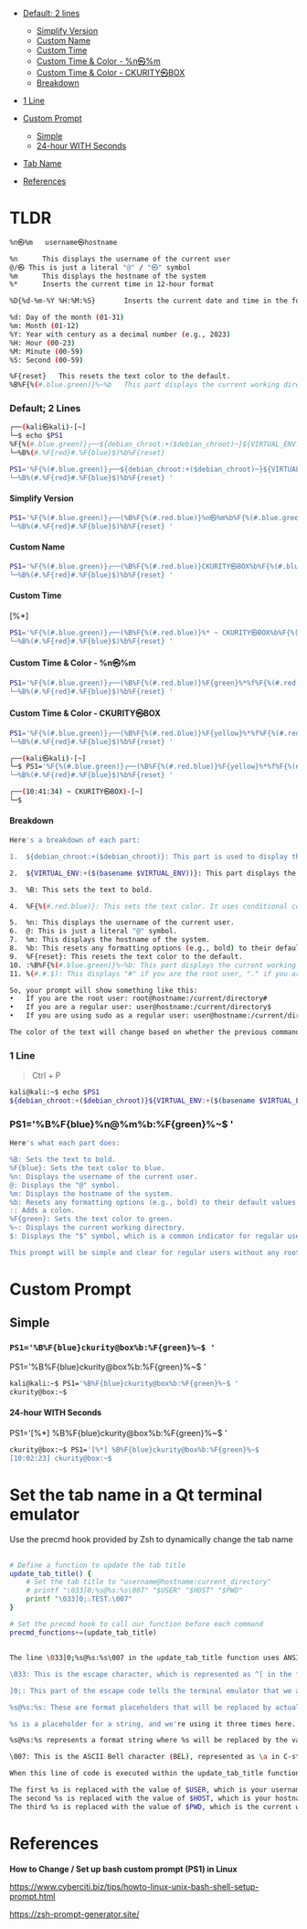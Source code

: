 - [Default; 2 lines](#default-2-lines)
    - [Simplify Version](#simplify-version)
    - [Custom Name](#custom-name)
    - [Custom Time](#custom-time)
    - [Custom Time & Color - %n㉿%m](#custom-time--color---n㉿m)
    - [Custom Time & Color - CKURITY㉿BOX](#custom-time--color---ckurity㉿box)
    - [Breakdown](#breakdown)
- [1 Line](#1-line)
    
- [Custom Prompt](#custom-prompt)
    - [Simple](#simple)
    - [24-hour WITH Seconds](#24-hour-with-seconds)
- [Tab Name](#set-the-tab-name-in-a-qt-terminal-emulator)
- [References](#references)



# TLDR
```sh
%n㉿%m	username㉿hostname

%n		This displays the username of the current user
@/㉿	This is just a literal "@" / "㉿" symbol
%m		This displays the hostname of the system
%*      Inserts the current time in 12-hour format

%D{%d-%m-%Y %H:%M:%S}       Inserts the current date and time in the format "dd-mm-yyyy HH:MM:SS," where:

%d: Day of the month (01-31)
%m: Month (01-12)
%Y: Year with century as a decimal number (e.g., 2023)
%H: Hour (00-23)
%M: Minute (00-59)
%S: Second (00-59)

%F{reset}   This resets the text color to the default.
%B%F{%(#.blue.green)}%~%b   This part displays the current working directory in blue (if the previous command was successful) or green (if it was unsuccessful), with the text in bold.
```

### Default; 2 Lines
```sh
┌──(kali㉿kali)-[~]
└─$ echo $PS1
%F{%(#.blue.green)}┌──${debian_chroot:+($debian_chroot)─}${VIRTUAL_ENV:+($(basename $VIRTUAL_ENV))─}(%B%F{%(#.red.blue)}%n㉿%m%b%F{%(#.blue.green)})-[%B%F{reset}%(6~.%-1~/…/%4~.%5~)%b%F{%(#.blue.green)}]
└─%B%(#.%F{red}#.%F{blue}$)%b%F{reset}

PS1='%F{%(#.blue.green)}┌──${debian_chroot:+($debian_chroot)─}${VIRTUAL_ENV:+($(basename $VIRTUAL_ENV))─}(%B%F{%(#.red.blue)}%n㉿%m%b%F{%(#.blue.green)})-[%B%F{reset}%(6~.%-1~/…/%4~.%5~)%b%F{%(#.blue.green)}]
└─%B%(#.%F{red}#.%F{blue}$)%b%F{reset} '
```

#### Simplify Version
```sh
PS1='%F{%(#.blue.green)}┌──(%B%F{%(#.red.blue)}%n㉿%m%b%F{%(#.blue.green)})-[%B%F{reset}%(6~.%-1~/…/%4~.%5~)%b%F{%(#.blue.green)}]
└─%B%(#.%F{red}#.%F{blue}$)%b%F{reset} '
```

#### Custom Name
```sh
PS1='%F{%(#.blue.green)}┌──(%B%F{%(#.red.blue)}CKURITY㉿BOX%b%F{%(#.blue.green)})-[%B%F{reset}%(6~.%-1~/…/%4~.%5~)%b%F{%(#.blue.green)}]
└─%B%(#.%F{red}#.%F{blue}$)%b%F{reset} '
```

#### Custom Time
[%*] 
```sh
PS1='%F{%(#.blue.green)}┌──(%B%F{%(#.red.blue)}%* ~ CKURITY㉿BOX%b%F{%(#.blue.green)})-[%B%F{reset}%(6~.%-1~/…/%4~.%5~)%b%F{%(#.blue.green)}]
└─%B%(#.%F{red}#.%F{blue}$)%b%F{reset} '
```

#### Custom Time & Color - %n㉿%m
```sh
PS1='%F{%(#.blue.green)}┌──(%B%F{%(#.red.blue)}%F{green}%*%f%F{%(#.red.blue)} ♨ %n㉿%m%b%F{%(#.blue.green)})-[%B%F{reset}%(6~.%-1~/…/%4~.%5~)%b%F{%(#.blue.green)}]
└─%B%(#.%F{red}#.%F{blue}$)%b%F{reset} '
```

#### Custom Time & Color - CKURITY㉿BOX
```sh
PS1='%F{%(#.blue.green)}┌──(%B%F{%(#.red.blue)}%F{yellow}%*%f%F{%(#.red.blue)}) ~ CKURITY㉿BOX%b%F{%(#.blue.green)})-[%B%F{reset}%(6~.%-1~/…/%4~.%5~)%b%F{%(#.blue.green)}]
└─%B%(#.%F{red}#.%F{blue}$)%b%F{reset} '

┌──(kali㉿kali)-[~]
└─$ PS1='%F{%(#.blue.green)}┌──(%B%F{%(#.red.blue)}%F{yellow}%*%f%F{%(#.red.blue)}) ~ CKURITY㉿BOX%b%F{%(#.blue.green)})-[%B%F{reset}%(6~.%-1~/…/%4~.%5~)%b%F{%(#.blue.green)}]
└─%B%(#.%F{red}#.%F{blue}$)%b%F{reset} '

┌──(10:41:34) ~ CKURITY㉿BOX)-[~]
└─$ 
```

#### Breakdown
```sh
Here's a breakdown of each part:

1.	${debian_chroot:+($debian_chroot)}: This part is used to display the Debian chroot environment if it's set.

2.	${VIRTUAL_ENV:+($(basename $VIRTUAL_ENV))}: This part displays the name of the active Python virtual environment (if one is activated).

3.	%B: This sets the text to bold.

4.	%F{%(#.red.blue)}: This sets the text color. It uses conditional coloring where the text is red if the previous command was unsuccessful (exit status not zero), and blue if it was successful (exit status zero).

5.	%n: This displays the username of the current user.
6.	@: This is just a literal "@" symbol.
7.	%m: This displays the hostname of the system.
8.	%b: This resets any formatting options (e.g., bold) to their default values.
9.	%F{reset}: This resets the text color to the default.
10.	:%B%F{%(#.blue.green)}%~%b: This part displays the current working directory in blue (if the previous command was successful) or green (if it was unsuccessful), with the text in bold.
11.	%(#.#.$): This displays "#" if you are the root user, "." if you are not the root user but are using the sudo command, and "$" if you are a regular user.

So, your prompt will show something like this:
•	If you are the root user: root@hostname:/current/directory#
•	If you are a regular user: user@hostname:/current/directory$
•	If you are using sudo as a regular user: user@hostname:/current/directory$

The color of the text will change based on whether the previous command was successful (red for failure, blue or green for success), and the text might be bold in some parts. The active Python virtual environment (if any) will also be displayed.
```

### 1 Line
> Ctrl + P
```sh
kali@kali:~$ echo $PS1
${debian_chroot:+($debian_chroot)}${VIRTUAL_ENV:+($(basename $VIRTUAL_ENV))}%B%F{%(#.red.blue)}%n@%m%b%F{reset}:%B%F{%(#.blue.green)}%~%b%F{reset}%(#.#.$)
```

### PS1='%B%F{blue}%n@%m%b:%F{green}%~$ '
```sh
Here's what each part does:

%B: Sets the text to bold.
%F{blue}: Sets the text color to blue.
%n: Displays the username of the current user.
@: Displays the "@" symbol.
%m: Displays the hostname of the system.
%b: Resets any formatting options (e.g., bold) to their default values.
:: Adds a colon.
%F{green}: Sets the text color to green.
%~: Displays the current working directory.
$: Displays the "$" symbol, which is a common indicator for regular users in the shell prompt.

This prompt will be simple and clear for regular users without any root or sudo indicators.
```

# Custom Prompt
## Simple
### `PS1='%B%F{blue}ckurity@box%b:%F{green}%~$ '`
PS1='%B%F{blue}ckurity@box%b:%F{green}%~$ '
```sh
kali@kali:~$ PS1='%B%F{blue}ckurity@box%b:%F{green}%~$ '
ckurity@box:~$
```

#### 24-hour WITH Seconds
PS1='[%*] %B%F{blue}ckurity@box%b:%F{green}%~$ '
```sh
ckurity@box:~$ PS1='[%*] %B%F{blue}ckurity@box%b:%F{green}%~$ 
[10:02:23] ckurity@box:~$
```

# Set the tab name in a Qt terminal emulator
Use the precmd hook provided by Zsh to dynamically change the tab name

## 
```zsh
# Define a function to update the tab title
update_tab_title() {
    # Set the tab title to "username@hostname:current_directory"
    # printf "\033]0;%s@%s:%s\007" "$USER" "$HOST" "$PWD"
	printf "\033]0;♨TEST♨\007"
}

# Set the precmd hook to call our function before each command
precmd_functions+=(update_tab_title)
```

## 
```sh
The line \033]0;%s@%s:%s\007 in the update_tab_title function uses ANSI escape codes to set the title of the terminal tab to a specific format. Let's break down this line:

\033: This is the escape character, which is represented as ^[ in the form of octal notation. In ASCII, it signals the beginning of an escape code.

]0;: This part of the escape code tells the terminal emulator that we are setting the window or tab title.

%s@%s:%s: These are format placeholders that will be replaced by actual values when the code is executed.

%s is a placeholder for a string, and we're using it three times here.

%s@%s:%s represents a format string where %s will be replaced by the values we provide in the printf function.

\007: This is the ASCII Bell character (BEL), represented as \a in C-style escape sequences. It signals the end of the escape code and notifies the terminal emulator to apply the title change.

When this line of code is executed within the update_tab_title function, the placeholders %s are replaced with the following values:

The first %s is replaced with the value of $USER, which is your username.
The second %s is replaced with the value of $HOST, which is your hostname.
The third %s is replaced with the value of $PWD, which is the current working directory.
```

# References

**How to Change / Set up bash custom prompt (PS1) in Linux**

https://www.cyberciti.biz/tips/howto-linux-unix-bash-shell-setup-prompt.html

https://zsh-prompt-generator.site/